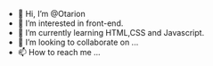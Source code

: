 - 👋 Hi, I’m @Otarion
- 👀 I’m interested in front-end.
- 🌱 I’m currently learning HTML,CSS and Javascript.
- 💞️ I’m looking to collaborate on ...
- 📫 How to reach me ...

<!---
Otarion/Otarion is a ✨ special ✨ repository because its `README.md` (this file) appears on your GitHub profile.
You can click the Preview link to take a look at your changes.
--->
